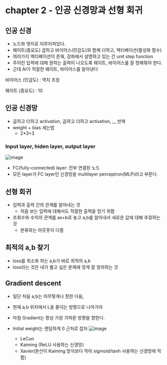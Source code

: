 # chapter 2 - 인공 신경망과 선형 회귀
## 인공 신경
- 노드와 엣지로 이루어져있다.
- 웨이트(중요도) 곱하고 바이어스(민감도)와 함께 더하고, 엑티베이션(활성화 함수)
- 여러가지 액티베이션이 존재, 강좌에서 설명하고 있는 건 unit step function
- 주어진 입력에 대해 원하는 출력이 나오도록 웨이트, 바이어스를 잘 정해줘야 한다.
- 근데 AI가 적절한 웨이트, 바이어스를 알아낸다

 바이어스 (민감도) : 역치 조정

 웨이트 (중요도) : 10

 ## 인공 신경망
 - 곱하고 더하고 activation, 곱하고 더하고 activation, ,,, 반복
 - weight + bias 세는법
   - 2*3+3

### Input layer, hiden layer, output layer
![image](https://github.com/user-attachments/assets/12791343-1ae5-4fec-ae90-291acbfbb40d)
- FC(fully-connected) layer: 전부 연결된 노드
- 모든 layer가 FC layer인 신경망을 multilayer perceptron(MLP)라고 부른다.

## 선형 회귀
- 입력과 출력 간의 관계를 알아내는 것
  - 처음 보는 입력에 대해서도 적절한 출력을 얻기 위함
- 조회수와 수익의 관계를 ax+b로 놓고 a,b를 알아내서 새로운 값에 대해 추정하는 것
  - 분류와는 아웃풋이 다름

## 최적의 a,b 찾기
- loss를 최소화 하는 a,b가 바로 최적의 a,b
- loss라는 것은 내가 풀고 싶은 문제에 맞게 잘 정의하는 것

## Gradient descent 
- 일단 처음 a,b는 아무렇게나 정한 다음,
- 현재 a,b 위치에서 L을 줄이는 방향으로 나아가자
- 마침 Gradient는 항상 가장 가파른 방향을 향한다.
- Initial weight는 랜덤하게 0 근처로 잡자
![image](https://github.com/user-attachments/assets/7aa5be80-3c83-4f49-914a-1c075d1425df)

  - LeCun
  - Kaiming (ReLU 사용하는 신경망)
  - Xavier(분산이 Kaiming 방식보다 작아 sigmoid/tanh 사용하는 신경망에 적합)
